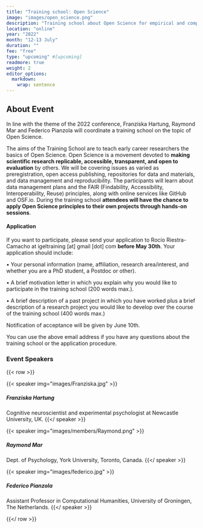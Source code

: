```yaml
---
title: "Training school: Open Science"
image: "images/open_science.png"
description: "Training school about Open Science for empirical and computational studies of literature and readers"
location: "online"
year: "2022"
month: "12-13 July"
duration: ""
fee: "free"
type: "upcoming" #[upcoming]
readmore: true
weight: 2
editor_options: 
  markdown: 
    wrap: sentence
---
```


## About Event

In line with the theme of the 2022 conference, Franziska Hartung, Raymond Mar and Federico Pianzola will coordinate a training school on the topic of Open Science.

The aims of the Training School are to teach early career researchers the basics of Open Science.
Open Science is a movement devoted to **making scientific research replicable, accessible, transparent, and open to evaluation** by others.
We will be covering issues as varied as preregistration, open access publishing, repositories for data and materials, and data management and reproducibility.
The participants will learn about data management plans and the FAIR (Findability, Accessibility, Interoperability, Reuse) principles, along with online services like GitHub and OSF.io.
During the training school **attendees will have the chance to apply Open Science principles to their own projects through hands-on sessions**.

#### Application

If you want to participate, please send your application to Rocío Riestra-Camacho at igeltraining \[at\] gmail \[dot\] com **before May 30th**.
Your application should include:

• Your personal information (name, affiliation, research area/interest, and whether you are a PhD student, a Postdoc or other).

• A brief motivation letter in which you explain why you would like to participate in the training school (200 words max.).

• A brief description of a past project in which you have worked plus a brief description of a research project you would like to develop over the course of the training school (400 words max.)

Notification of acceptance will be given by June 10th.

You can use the above email address if you have any questions about the training school or the application procedure.

### Event Speakers

{{< row >}}

{{< speaker img="images/Franziska.jpg" >}}
##### Franziska Hartung
Cognitive neuroscientist and experimental psychologist at Newcastle University, UK.
{{\</ speaker \>}}

{{< speaker img="images/members/Raymond.png" >}}
##### Raymond Mar
Dept. of Psychology, York University, Toronto, Canada.
{{\</ speaker \>}}

{{< speaker img="images/federico.jpg" >}}
##### Federico Pianzola
Assistant Professor in Computational Humanities, University of Groningen, The Netherlands.
{{\</ speaker \>}}

{{\</ row \>}}
